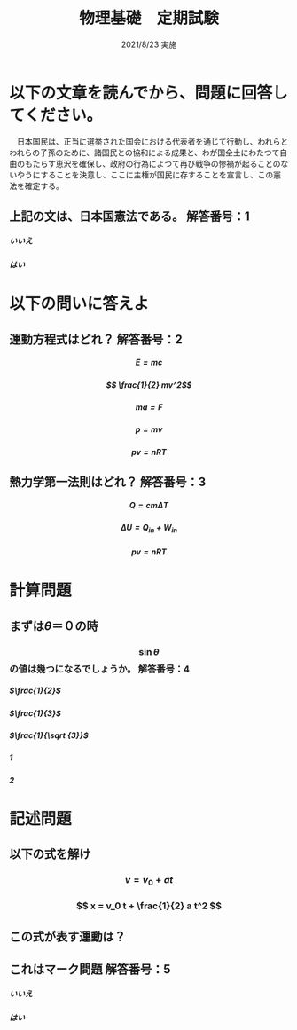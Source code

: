 ﻿---
title: 物理基礎　定期試験
subtitle: 2021/8/23 実施
---

<!-- 
------設問のタグ付け------(ここは消さない)
# 大問　：　14pt アンダーバー
## 小問：　10.5pt (1)
### セクション 10.5pt (A)
#### 小セクション 10.5pt (ア)  **解答番号：0**

##### 選択肢 ①〜⑩
-->


# 以下の文章を読んでから、問題に回答してください。

　日本国民は、正当に選挙された国会における代表者を通じて行動し、われらとわれらの子孫のために、諸国民との協和による成果と、わが国全土にわたつて自由のもたらす恵沢を確保し、政府の行為によつて再び戦争の惨禍が起ることのないやうにすることを決意し、ここに主権が国民に存することを宣言し、この憲法を確定する。

## 上記の文は、日本国憲法である。  **解答番号：1**

##### いいえ
##### はい

# 以下の問いに答えよ

## 運動方程式はどれ？  **解答番号：2**

##### $$ E = mc $$
##### $$ \frac{1}{2} mv^2$$
##### $$ma = F$$
##### $$p = mv$$
##### $$pv = nRT$$


## 熱力学第一法則はどれ？  **解答番号：3**
##### $$ Q = cm \Delta T $$
##### $$ \Delta U = Q_{in} + W_{in}$$
##### $$pv = nRT$$

# 計算問題

## まずは$\theta＝０$の時
### $$ \sin {\theta} $$ の値は幾つになるでしょうか。  **解答番号：4**

##### $\frac{1}{2}$
##### $\frac{1}{3}$
##### $\frac{1}{\sqrt {3}}$
##### 1
##### 2



# 記述問題
## 以下の式を解け
### $$ v = v_0 + at $$

### $$ x = v_0 t + \frac{1}{2} a t^2 $$

## この式が表す運動は？

## これはマーク問題  **解答番号：5**

##### いいえ
##### はい




<script type="text/javascript" async src="https://cdnjs.cloudflare.com/ajax/libs/mathjax/2.7.7/MathJax.js?config=TeX-MML-AM_CHTML">
</script>
<script type="text/x-mathjax-config">
 MathJax.Hub.Config({
 tex2jax: {
 inlineMath: [['$', '$'] ],
 displayMath: [ ['$$','$$'], ["\\[","\\]"] ]
 }
 });
</script>

